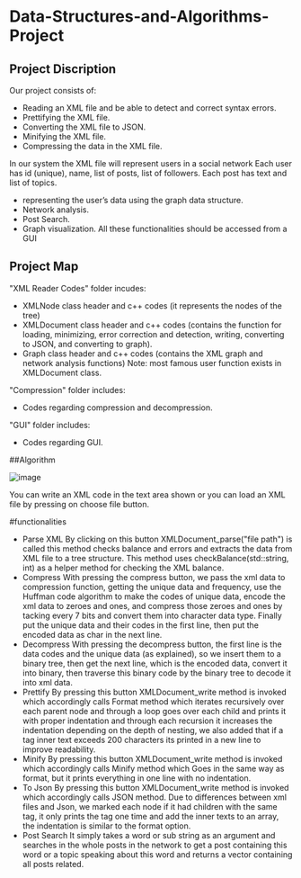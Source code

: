 # Data-Structures-and-Algorithms-Project
## Project Discription
Our project consists of:
-	Reading an XML file and be able to detect and correct syntax errors.
-	Prettifying the XML file.
-	Converting the XML file to JSON.
-	Minifying the XML file.
-	Compressing the data in the XML file.

In our system the XML file will represent users in a social network Each user has id (unique), name, list of posts, list of followers. Each post has text and list of topics.
-	representing the user’s data using the graph data structure.
-	Network analysis.
-	Post Search.
-	Graph visualization.
All these functionalities should be accessed from a GUI
## Project Map
"XML Reader Codes" folder incudes:
-	XMLNode class header and c++ codes (it represents the nodes of the tree)
-	XMLDocument class header and c++ codes (contains the function for loading, minimizing, error correction and detection, writing, converting to JSON, and converting to graph).
-	Graph class header and c++ codes (contains the XML graph and network analysis functions) Note: most famous user function exists in XMLDocument class.

"Compression" folder includes:
-	Codes regarding compression and decompression.

"GUI" folder includes:
-	Codes regarding GUI.

##Algorithm


![image](https://user-images.githubusercontent.com/104307082/216668671-b0606115-2803-42f2-bce9-a3abe6b01d83.png)

You can write an XML code in the text area shown or you can load an XML file by pressing on choose file button.

#functionalities
- Parse XML
By clicking on this button XMLDocument_parse("file path") is called this method checks balance and errors and extracts the data from XML file to a tree structure. This method uses checkBalance(std::string, int) as a helper method for checking the XML balance.
- Compress
With pressing the compress button, we pass the xml data to compression function, getting the unique data and frequency, use the Huffman code algorithm to make the codes of unique data, encode the xml data to zeroes and ones, and compress those zeroes and ones by tacking every 7 bits and convert them into character data type. Finally put the unique data and their codes in the first line, then put the encoded data as char in the next line.
- Decompress
With pressing the decompress button, the first line is the data codes and the unique data (as explained), so we insert them to a binary tree, then get the next line, which is the encoded data, convert it into binary, then traverse this binary code by the binary tree to decode it into xml data.
- Prettify
By pressing this button XMLDocument_write method is invoked which accordingly calls Format method which iterates recursively over each parent node and through a loop goes over each child and prints it with proper indentation and through each recursion it increases the indentation depending on the depth of nesting, we also added that if a tag inner text exceeds 200 characters its printed in a new line to improve readability.
- Minify
By pressing this button XMLDocument_write method is invoked which accordingly calls Minify method which Goes in the same way as format, but it prints everything in one line with no indentation.
- To Json
By pressing this button XMLDocument_write method is invoked which accordingly calls JSON method.
Due to differences between xml files and Json, we marked each node if it had children with the same tag, it only prints the tag one time and add the inner texts to an array, the indentation is similar to the format option.
- Post Search
It simply takes a word or sub string as an argument and searches in the whole posts in the network to get a post containing this word or a topic speaking about this word and returns a vector containing all posts related. 

